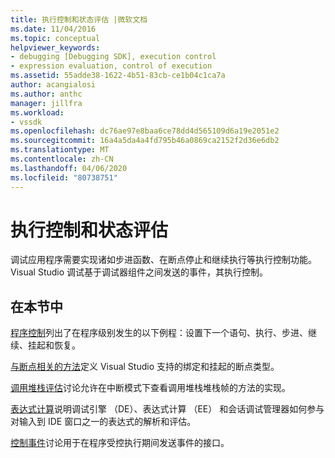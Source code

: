 ```yaml
---
title: 执行控制和状态评估 |微软文档
ms.date: 11/04/2016
ms.topic: conceptual
helpviewer_keywords:
- debugging [Debugging SDK], execution control
- expression evaluation, control of execution
ms.assetid: 55adde38-1622-4b51-83cb-ce1b04c1ca7a
author: acangialosi
ms.author: anthc
manager: jillfra
ms.workload:
- vssdk
ms.openlocfilehash: dc76ae97e8baa6ce78dd4d565109d6a19e2051e2
ms.sourcegitcommit: 16a4a5da4a4fd795b46a0869ca2152f2d36e6db2
ms.translationtype: MT
ms.contentlocale: zh-CN
ms.lasthandoff: 04/06/2020
ms.locfileid: "80738751"
---
```

# <a name="execution-control-and-state-evaluation"></a>执行控制和状态评估
调试应用程序需要实现诸如步进函数、在断点停止和继续执行等执行控制功能。 Visual Studio 调试基于调试器组件之间发送的事件，其执行控制。

## <a name="in-this-section"></a>在本节中
 [程序控制](../../extensibility/debugger/program-control.md)列出了在程序级别发生的以下例程：设置下一个语句、执行、步进、继续、挂起和恢复。

 [与断点相关的方法](../../extensibility/debugger/breakpoint-related-methods.md)定义 Visual Studio 支持的绑定和挂起的断点类型。

 [调用堆栈评估](../../extensibility/debugger/call-stack-evaluation.md)讨论允许在中断模式下查看调用堆栈堆栈帧的方法的实现。

 [表达式计算](../../extensibility/debugger/expression-evaluation-visual-studio-debugging-sdk.md)说明调试引擎 （DE）、表达式计算 （EE） 和会话调试管理器如何参与对输入到 IDE 窗口之一的表达式的解析和评估。

 [控制事件](../../extensibility/debugger/control-events.md)讨论用于在程序受控执行期间发送事件的接口。
